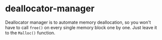 # deallocator-manager
Deallocator manager is to automate memory deallocation, so you won't have to call `free()` on every single memory block one by one. Just leave it to the `Malloc()` function.
